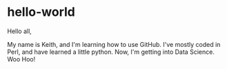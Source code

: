 # hello-world

Hello all,

My name is Keith, and I'm learning how to use GitHub. I've mostly coded in Perl, and have learned a little python.
Now, I'm getting into Data Science. Woo Hoo!
